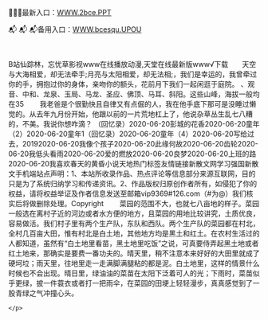 <p>
	🍥🍥🍥最新入口：<a href="http://www.baidu.com/link?url=6MA2SWnO3Raqke39an_0PUxosM6ZrUGzi1BN9tNnlPW&wd">WWW.2bce.PPT</a> 
	<p>
		📬
📬
📬备用入口：<a href="http://www.baidu.com/link?url=6MA2SWnO3Raqke39an_0PUxosM6ZrUGzi1BN9tNnlPW&wd">WWW.bcesqu.UPOU</a> 
	</p>
	<p>
		<br />
	</p>
	<p>
		B站仙踪林，忘忧草影视www在线播放动漫,天堂在线最新版www√下载　　天空与大海相爱，却无法牵手;月亮与太阳相爱，却无法相;，我们是幸运的，我曾牵过你的手，拥抱过你的身体，亲吻你的额头，花前月下我们一起闲逛于庭院。
、观音、中和、龙泉、玉局、马龙、圣应、佛顶、马耳、斜阳。这些山峰，海拔一般均在35
　　我老爸是个很勤快且自律又有点倔的人，我在他手底下那可是没睡过懒觉的。从去年九月份开始，他跟以前的一片荒地杠上了，他说杂草丛生乱七八糟的，不美。我说你想咋滴？
（回忆录）2020-06-20彭城的花香2020-06-20童年（2）2020-06-20童年1（回忆录）2020-06-20童年（4）2020-06-20写给过去，20192020-06-20我像个孩子2020-06-20此缘何故2020-06-20齿轮2020-06-20我低头看雨2020-06-20爱的燃放2020-06-20良梦2020-06-20上班的路2020-06-20我喜欢春天的黄昏小说天地热门标签友情链接新散文网学习强国新散文手机端站点声明：1、本站所收录作品、热点评论等信息部分来源互联网，目的只是为了系统归纳学习和传递资讯。2、作品版权归原创作者所有，如侵犯了你的权益，请将权益举证及作者信息发送至邮箱vip9369#126.com（#为@）我们核实后将做删除处理。Copyright
　　菜园的范围不大，也就七八亩地的样子。菜园一般选在离村子近的河边或者水方便的地方，且菜园的用地比较讲究，土质优良，容易做活。我们村子里有两个生产队，东队和西队。两个生产队的菜园都在村北，全村几百亩大田，惟有村北是白土地，其他地方均是黑土和红土。在农村生活过的人都知道，虽然有“白土地里看苗，黑土地里吃饭”之说，可真要侍弄起黑土地或者红土地来，那确实是要费一番功夫的。晴天里，稍不注意本来好好的大田里就成了硬坷垃；雨天里，往地里走一走满脚满腿粘的都是泥。白土地里，这样的情景什么时候也不会出现。晴日里，绿油油的菜苗在太阳下泛着可人的光；下雨时，菜苗似乎更绿，披一件蓑衣或者打一把雨伞，在菜园的田埂上轻轻漫步，真真感觉到了一股青绿之气冲撞心头。

	</p>
